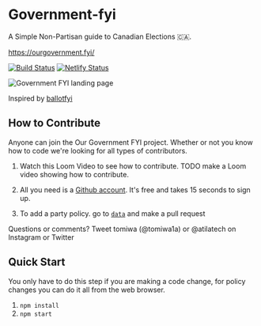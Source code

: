 # Government-fyi

A Simple Non-Partisan guide to Canadian Elections 🇨🇦.

https://ourgovernment.fyi/

[![Build Status](https://travis-ci.org/atilatech/government-fyi.svg?branch=master)](https://travis-ci.org/atilatech/government-fyi)
[![Netlify Status](https://api.netlify.com/api/v1/badges/d06ff187-a109-45ac-bdab-7ba48b67b046/deploy-status)](https://app.netlify.com/sites/ourgovernment/deploys)


![Government FYI landing page](https://i.imgur.com/lfhC9UR.png)

Inspired by [ballotfyi](https://github.com/cjimmy/ballotfyi/)

## How to Contribute

Anyone can join the Our Government FYI project. Whether or not you know how to code we're looking for all types of contributors.

1. Watch this Loom Video to see how to contribute. TODO make a Loom video showing how to contribute.

1. All you need is a [Github account](https://github.com/join). It's free and takes 15 seconds to sign up.

1. To add a party policy. go to [`data`](https://github.com/atilatech/government-fyi/tree/master/src/data) and make a pull request

Questions or comments? Tweet tomiwa (@tomiwa1a) or @atilatech on Instagram or Twitter

## Quick Start

You only have to do this step if you are making a code change, for policy changes you can do it all from the web browser.

1. `npm install`
2. `npm start`
